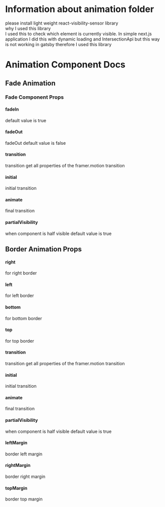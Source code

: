 # Information about animation folder

please install light weight react-visibility-sensor library  
why I used this library  
I used this to check which element is currently visible. In simple next.js application I did this with dynamic loading and IntersectionApi but this way is not working in gatsby therefore I used this library

# Animation Component Docs

## Fade Animation

### Fade Component Props

#### fadeIn

default value is true

#### fadeOut

fadeOut default value is false

#### transition

transition get all properties of the framer.motion transition

#### initial

initial transition

#### animate

final transition

#### partialVisibility

when component is half visible default value is true

## Border Animation Props

#### right

for right border

#### left

for left border

#### bottom

for bottom border

#### top

for top border

#### transition

transition get all properties of the framer.motion transition

#### initial

initial transition

#### animate

final transition

#### partialVisibility

when component is half visible default value is true

#### leftMargin

border left margin

#### rightMargin

border right margin

#### topMargin

border top margin
